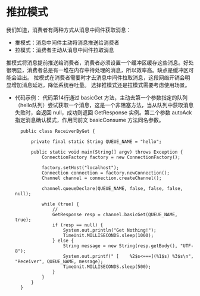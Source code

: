 # 推拉模式

我们知道，消费者有两种方式从消息中间件获取消息：

* 推模式：消息中间件主动将消息推送给消费者
* 拉模式：消费者主动从消息中间件拉取消息

推模式将消息提前推送给消费者，消费者必须设置一个缓冲区缓存这些消息。好处很明显，消费者总是有一堆在内存中待处理的消息，所以效率高。缺点是缓冲区可能会溢出。
拉模式在消费者需要时才去消息中间件拉取消息，这段网络开销会明显增加消息延迟，降低系统吞吐量。
选择推模式还是拉模式需要考虑使用场景。

* 代码示例：
代码第14行通过 basicGet 方法，主动去第一个参数指定的队列（hello队列）尝试获取一个消息，这是一个非阻塞方法，当从队列中获取消息失败时，会返回 null，成功则返回 GetResponse 实例。第二个参数 autoAck 指定消息确认模式，作用同前文 basicConsume 方法同名参数。


		public class ReceiverByGet {
		
		    private final static String QUEUE_NAME = "hello";
		
		    public static void main(String[] argv) throws Exception {
		        ConnectionFactory factory = new ConnectionFactory();
		
		        factory.setHost("localhost");
		        Connection connection = factory.newConnection();
		        Channel channel = connection.createChannel();
		
		        channel.queueDeclare(QUEUE_NAME, false, false, false, null);
		
		        while (true) {
					//
		            GetResponse resp = channel.basicGet(QUEUE_NAME, true);
		            if (resp == null) {
		                System.out.println("Get Nothing!");
		                TimeUnit.MILLISECONDS.sleep(1000);
		            } else {
		                String message = new String(resp.getBody(), "UTF-8");
		                System.out.printf(" [    %2$s<===](%1$s) %3$s\n", "Receiver", QUEUE_NAME, message);
		                TimeUnit.MILLISECONDS.sleep(500);
		            }
		        }
		    }
		}
